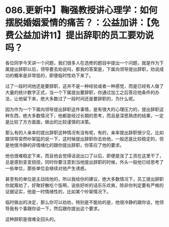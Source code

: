 # 086.更新中】鞠强教授讲心理学：如何摆脱婚姻爱情的痛苦？：公益加讲：【免费公益加讲11】提出辞职的员工要劝说吗？

各位同学今天讲一个问题，我们很多人在选修的题目中提出一个问题，就是作为下属提出辞职以后，领导要去劝说吗，那我的答案是，下属向领导提出辞职，劝说成功的概率是非常低的，即便临时性劝下来了。

过了一段时间他还是要辞职，这并不是一种经验或者一种感觉，而是已经有人做了大量的统计数字正式，当一个下属提出要辞职，你通过加工之后答应他条件的办法，让他留下来，绝大多数过了一段时间还是要辞职的，为什么呢。

因为作为一个下属向领导提出辞职这件事情，是有很大的心理压力的，提出辞职这种东西，绝大多数情况下，他都是经过长期的思考，而且是深思熟虑的结果，一定是比较了方方面面，做出的比较谨慎的决策。

那么有的人亲率的提出辞职这种情况有没有呢，有的，亲率提出辞职很少见，比如跟领导突然吵架猛的说一下，这时候提出辞职你去劝他，一般还是比较稳定的，但是他很冷静的非情绪化的跟你提出辞职，你答应了他的要求。

他也很难稳定下来，而且他会觉得话说出口了以后，即便是涨了工资在这里干了，总是感到变变扭扭，同时你要注意到当他提出辞职的时候，外头一般他已经思考了一些单位，那些单位会继续对他产生诱惑。

甚至有的单位是主动找他的，所以我给你的建议，绝大多数情况下，员工提出辞职你就甭劝了，好聚好散吃个饭啊，说些好听的话乐乐欢爽，除非你判定要有严格的证据证实，他是一时情绪性的，比如某个吵架情况下。

临时做出的决定，那么你可以劝劝，特别是不能劝的是，他很冷静的跟你谈，他领导我有个事跟你谈一下，然后跟你提出这个要求。

这种辞职是很难全回头的。